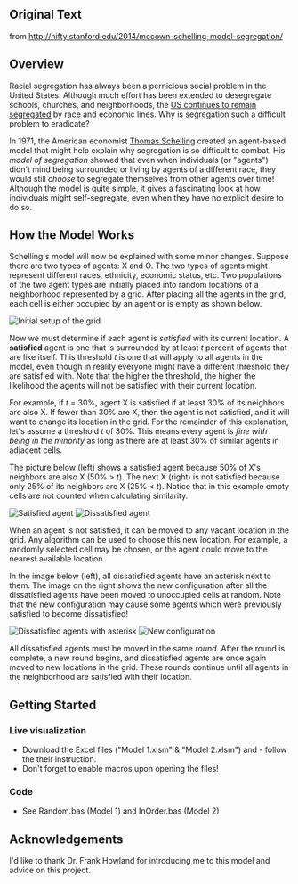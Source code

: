 
## Original Text
from http://nifty.stanford.edu/2014/mccown-schelling-model-segregation/
## Overview

Racial segregation has always been a pernicious social problem in the United States. Although much effort has been extended to desegregate schools, churches, and neighborhoods, the [US continues to remain segregated](http://tcf.org/blog/detail/racial-segregation-is-still-a-problem) by race and economic lines. Why is segregation such a difficult problem to eradicate?

In 1971, the American economist [Thomas Schelling](http://en.wikipedia.org/wiki/Thomas_Schelling) created an agent-based model that might help explain why segregation is so difficult to combat. His _model of segregation_ showed that even when individuals (or "agents") didn&#39;t mind being surrounded or living by agents of a different race, they would still _choose_ to segregate themselves from other agents over time! Although the model is quite simple, it gives a fascinating look at how individuals might self-segregate, even when they have no explicit desire to do so.



## How the Model Works

Schelling&#39;s model will now be explained with some minor changes. Suppose there are two types of agents: X and O. The two types of agents might represent different races, ethnicity, economic status, etc. Two populations of the two agent types are initially placed into random locations of a neighborhood represented by a grid. After placing all the agents in the grid, each cell is either occupied by an agent or is empty as shown below.  

![Initial setup of the grid](http://nifty.stanford.edu/2014/mccown-schelling-model-segregation/images/grid1.png)

Now we must determine if each agent is _satisfied_ with its current location. A **satisfied** agent is one that is surrounded by at least _t_ percent of agents that are like itself. This threshold _t_ is one that will apply to all agents in the model, even though in reality everyone might have a different threshold they are satisfied with. Note that the higher the threshold, the higher the likelihood the agents will not be satisfied with their current location.

For example, if _t_ = 30%, agent X is satisfied if at least 30% of its neighbors are also X. If fewer than 30% are X, then the agent is not satisfied, and it will want to change its location in the grid. For the remainder of this explanation, let&#39;s assume a threshold _t_ of 30%. This means every agent is _fine with being in the minority_ as long as there are at least 30% of similar agents in adjacent cells.

The picture below (left) shows a satisfied agent because 50% of X&#39;s neighbors are also X (50% > _t_). The next X (right) is not satisfied because only 25% of its neighbors are X (25% < _t_). Notice that in this example empty cells are not counted when calculating similarity.  

![Satisfied agent](http://nifty.stanford.edu/2014/mccown-schelling-model-segregation/images/grid2.png)     ![Dissatisfied agent](http://nifty.stanford.edu/2014/mccown-schelling-model-segregation/images/grid3.png)

When an agent is not satisfied, it can be moved to any vacant location in the grid. Any algorithm can be used to choose this new location. For example, a randomly selected cell may be chosen, or the agent could move to the nearest available location.

In the image below (left), all dissatisfied agents have an asterisk next to them. The image on the right shows the new configuration after all the dissatisfied agents have been moved to unoccupied cells at random. Note that the new configuration may cause some agents which were previously satisfied to become dissatisfied!  

![Dissatisfied agents with asterisk](http://nifty.stanford.edu/2014/mccown-schelling-model-segregation/images/grid4.png)     ![New configuration](http://nifty.stanford.edu/2014/mccown-schelling-model-segregation/images/grid5.png)

All dissatisfied agents must be moved in the same _round_. After the round is complete, a new round begins, and dissatisfied agents are once again moved to new locations in the grid. These rounds continue until all agents in the neighborhood are satisfied with their location.

## Getting Started
### Live visualization
- Download the Excel files (&#34;Model 1.xlsm&#34; & &#34;Model 2.xlsm&#34;) and - follow the their instruction.
- Don&#39;t forget to enable macros upon opening the files!

### Code
* See Random.bas (Model 1) and InOrder.bas (Model 2)

## Acknowledgements

I&#39;d like to thank Dr. Frank Howland for introducing me to this model and advice on this project.
